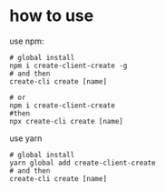# how to use

use npm:

```shell
# global install
npm i create-client-create -g
# and then
create-cli create [name]

# or
npm i create-client-create
#then
npx create-cli create [name]
```

use yarn

```shell
# global install
yarn global add create-client-create
# and then
create-cli create [name]
```
